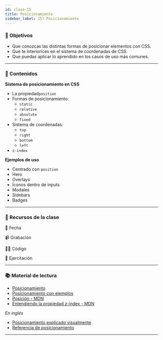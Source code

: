 ```yaml
---
id: clase-15
title: Posicionamiento
sidebar_label: 15) Posicionamiento
---
```


### 🏁 Objetivos

- Que conozcas las distintas formas de posicionar elementos con CSS.
- Que te interiorices en el sistema de coordenadas de CSS.
- Que puedas aplicar lo aprendido en los casos de uso más comunes.

---

### 📝 Contenidos

**Sistema de posicionamiento en CSS**

- La propiedad`position`
- Formas de posicionamiento:
  - `static`
  - `relative`
  - `absolute`
  - `fixed`
- Sistema de coordenadas:
  - `top`
  - `right`
  - `bottom`
  - `left`
- `z-index`

**Ejemplos de uso**

- Centrado con `position`
- Hero
- Overlays
- Íconos dentro de inputs
- Modales
- Sidebars
- Badges

---

### 🚀 Recursos de la clase

📆 Fecha

📹 Grabación

👩‍💻 Código

💪 Ejercitación

---

### 📚 Material de lectura

- [Posicionamiento](https://frontend.adaitw.org/docs/html-css/hc15)
- [Posicionamiento con ejemplos](https://ada7matm.github.io/pages/position.html)
- [Posición - MDN](https://developer.mozilla.org/es/docs/Web/CSS/position)
- [Entendiendo la propiedad z-index - MDN](https://developer.mozilla.org/es/docs/Web/CSS/CSS_Positioning/entendiendo_z_index)

_En inglés_

- [Posicionamiento explicado visualmente](https://www.internetingishard.com/html-and-css/advanced-positioning/)
- [Referencia de posicionamiento](https://cssreference.io/positioning/)

---
